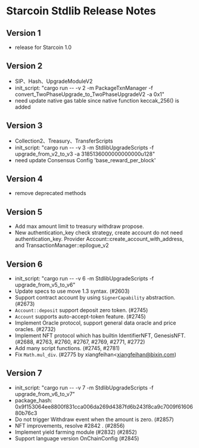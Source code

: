 # Starcoin Stdlib Release Notes

## Version 1

- release for Starcoin 1.0

## Version 2

- SIP、Hash、UpgradeModuleV2
- init_script: "cargo run -- -v 2 -m PackageTxnManager -f convert_TwoPhaseUpgrade_to_TwoPhaseUpgradeV2 -a 0x1"
- need update native gas table since native function keccak_256() is added

## Version 3

- Collection2、Treasury、TransferScripts
- init_script: "cargo run -- -v 3 -m StdlibUpgradeScripts -f upgrade_from_v2_to_v3 -a 3185136000000000000u128"
- need update Consensus Config 'base_reward_per_block'
    
## Version 4
    
- remove deprecated methods

## Version 5
    
- Add max amount limit to treasury withdraw propose.
- New authentication_key check strategy, create account do not need authentication_key. Provider Account::create_account_with_address, and TransactionManager::epilogue_v2

## Version 6
    
- init_script: "cargo run -- -v 6 -m StdlibUpgradeScripts -f upgrade_from_v5_to_v6"
- Update specs to use move 1.3 syntax. (#2603)
- Support contract account by using `SignerCapability` abstraction. (#2673)
- `Account::deposit` support deposit zero token. (#2745)
- `Account` supports auto-accept-token feature. (#2745)
- Implement Oracle protocol, support general data oracle and price oracles. (#2732)
- Implement NFT protocol which has builtin IdentifierNFT, GenesisNFT. (#2688, #2763, #2760, #2767, #2769, #2771, #2772)
- Add many script functions. (#2745, #2781)
- Fix `Math.mul_div`. (#2775 by xiangfeihan<xiangfeihan@bixin.com)

## Version 7

- init_script: "cargo run -- -v 7 -m StdlibUpgradeScripts -f upgrade_from_v6_to_v7"
- package_hash: 0x9f153064ee8800f831cca006da269d4387fd6b243f8ca9c7009f6160680b76c3
- Do not trigger Withdraw event when the amount is zero. (#2857)
- NFT improvements, resolve #2842 . (#2856)
- Implement yield farming module (#2832) (#2852)
- Support language version OnChainConfig (#2845)